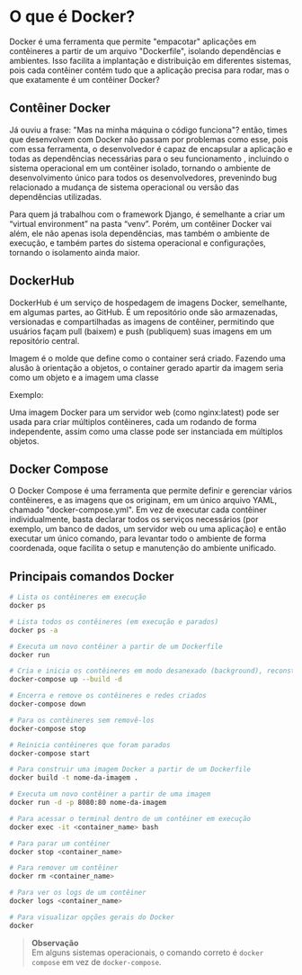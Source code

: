 # O que é Docker?

Docker é uma ferramenta que permite "empacotar" aplicações em contêineres a partir de um arquivo "Dockerfile", isolando dependências e ambientes. Isso facilita a implantação e distribuição em diferentes sistemas, pois cada contêiner contém tudo que a aplicação precisa para rodar, mas o que exatamente é um contêiner Docker? 

## Contêiner Docker

Já ouviu a frase: "Mas na minha máquina o código funciona"? então, times que desenvolvem com Docker não passam por problemas como esse, pois com essa ferramenta, o desenvolvedor é capaz de encapsular a aplicação e todas as dependências necessárias para o seu funcionamento , incluindo o sistema operacional em um contêiner isolado, tornando o ambiente de desenvolvimento único para todos os desenvolvedores, prevenindo bug relacionado a mudança de sistema operacional ou versão das dependências utilizadas.  

Para quem já trabalhou com o framework Django, é semelhante a criar um “virtual environment” na pasta “venv”. Porém, um contêiner Docker vai além, ele não apenas isola dependências, mas também o ambiente de execução, e também partes do sistema operacional e configurações, tornando o isolamento ainda maior.

## DockerHub

DockerHub é um serviço de hospedagem de imagens Docker, semelhante, em algumas partes, ao GitHub. É um repositório onde são armazenadas, versionadas e compartilhadas as imagens de contêiner, permitindo que usuários façam pull (baixem) e push (publiquem) suas imagens em um repositório central.

Imagem é o molde que define como o container será criado. Fazendo uma alusão à orientação a objetos, o container gerado apartir da imagem seria como um objeto e a imagem uma classe

Exemplo:

Uma imagem Docker para um servidor web (como nginx:latest) pode ser usada para criar múltiplos contêineres, cada um rodando de forma independente, assim como uma classe pode ser instanciada em múltiplos objetos.

## Docker Compose 

O Docker Compose é uma ferramenta que permite definir e gerenciar vários contêineres, e as imagens que os originam, em um único arquivo YAML, chamado "docker-compose.yml". Em vez de executar cada contêiner individualmente, basta declarar todos os serviços necessários (por exemplo, um banco de dados, um servidor web ou uma aplicação) e então executar um único comando, para levantar todo o ambiente de forma coordenada, oque facilita o setup e manutenção do ambiente unificado.

## Principais comandos Docker 

```bash
# Lista os contêineres em execução
docker ps

# Lista todos os contêineres (em execução e parados)
docker ps -a

# Executa um novo contêiner a partir de um Dockerfile
docker run 

# Cria e inicia os contêineres em modo desanexado (background), reconstruindo se necessário
docker-compose up --build -d

# Encerra e remove os contêineres e redes criados
docker-compose down

# Para os contêineres sem removê-los
docker-compose stop

# Reinicia contêineres que foram parados
docker-compose start

# Para construir uma imagem Docker a partir de um Dockerfile
docker build -t nome-da-imagem .

# Executa um novo contêiner a partir de uma imagem
docker run -d -p 8080:80 nome-da-imagem

# Para acessar o terminal dentro de um contêiner em execução
docker exec -it <container_name> bash

# Para parar um contêiner
docker stop <container_name>

# Para remover um contêiner
docker rm <container_name>

# Para ver os logs de um contêiner
docker logs <container_name>

# Para visualizar opções gerais do Docker
docker
```

> **Observação**  
> Em alguns sistemas operacionais, o comando correto é `docker compose` em vez de `docker-compose`.
